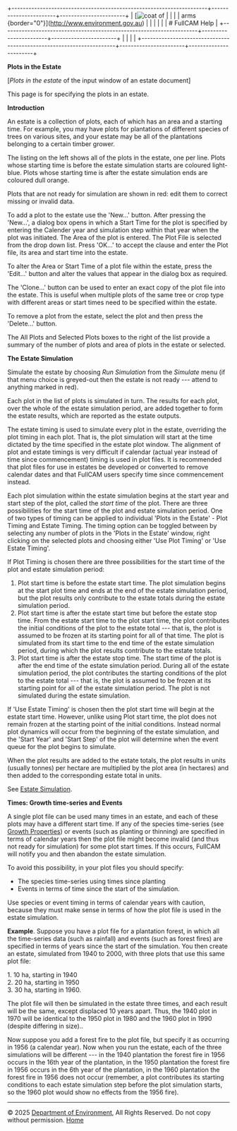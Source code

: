 +---------------------------------------------------------------------+-----------------------+-----------------------+
| [![coat of                                                          |                       | [](index.htm)         |
| arms](imgs/coa_env.png){border="0"}](http://www.environment.gov.au) |                       |                       |
|                                                                     |                       | # FullCAM Help        |
+---------------------------------------------------------------------+-----------------------+-----------------------+
|                                                                     |                       |                       |
+---------------------------------------------------------------------+-----------------------+-----------------------+

**Plots in the Estate**

\[*Plots in the estate* of the input window of an estate document\]

This page is for specifying the plots in an estate.

**Introduction**

An estate is a collection of plots, each of which has an area and a
starting time. For example, you may have plots for plantations of
different species of trees on various sites, and your estate may be all
of the plantations belonging to a certain timber grower.

The listing on the left shows all of the plots in the estate, one per
line. Plots whose starting time is before the estate simulation starts
are coloured light-blue. Plots whose starting time is after the estate
simulation ends are coloured dull orange.

Plots that are not ready for simulation are shown in red: edit them to
correct missing or invalid data.

To add a plot to the estate use the \'New\...\' button. After pressing
the \'New\...\', a dialog box opens in which a Start Time for the plot
is specified by entering the Calender year and simulation step within
that year when the plot was initiated. The Area of the plot is entered.
The Plot File is selected from the drop down list. Press \'OK\...\' to
accept the clause and enter the Plot file, its area and start time into
the estate.

To alter the Area or Start Time of a plot file within the estate, press
the \'Edit\...\' button and alter the values that appear in the dialog
box as required.

The \'Clone\...\' button can be used to enter an exact copy of the plot
file into the estate. This is useful when multiple plots of the same
tree or crop type with different areas or start times need to be
specified within the estate.

To remove a plot from the estate, select the plot and then press the
\'Delete\...\' button.

The All Plots and Selected Plots boxes to the right of the list provide
a summary of the number of plots and area of plots in the estate or
selected.

**The Estate Simulation**

Simulate the estate by choosing *Run Simulation* from the *Simulate*
menu (if that menu choice is greyed-out then the estate is not ready ---
attend to anything marked in red).

Each plot in the list of plots is simulated in turn. The results for
each plot, over the whole of the estate simulation period, are added
together to form the estate results, which are reported as the estate
outputs.

The estate timing is used to simulate every plot in the estate,
overriding the plot timing in each plot. That is, the plot simulation
will start at the time dictated by the time specified in the estate plot
window. The alignment of plot and estate timings is very difficult if
calendar (actual year instead of time since commencement) timing is used
in plot files. It is recommended that plot files for use in estates be
developed or converted to remove calendar dates and that FullCAM users
specify time since commencement instead.

Each plot simulation within the estate simulation begins at the start
year and start step of the plot, called the *start time* of the plot.
There are three possibilities for the start time of the plot and estate
simulation period. One of two types of timing can be applied to
individual 'Plots in the Estate' - Plot Timing and Estate Timing. The
timing option can be toggled between by selecting any number of plots in
the 'Plots in the Estate' window, right clicking on the selected plots
and choosing either 'Use Plot Timing' or 'Use Estate Timing'.

If Plot Timing is chosen there are three possibilities for the start
time of the plot and estate simulation period:

1.  Plot start time is before the estate start time. The plot simulation
    begins at the start plot time and ends at the end of the estate
    simulation period, but the plot results only contribute to the
    estate totals during the estate simulation period.
2.  Plot start time is after the estate start time but before the estate
    stop time. From the estate start time to the plot start time, the
    plot contributes the initial conditions of the plot to the estate
    total --- that is, the plot is assumed to be frozen at its starting
    point for all of that time. The plot is simulated from its start
    time to the end time of the estate simulation period, during which
    the plot results contribute to the estate totals.
3.  Plot start time is after the estate stop time. The start time of the
    plot is after the end time of the estate simulation period. During
    all of the estate simulation period, the plot contributes the
    starting conditions of the plot to the estate total --- that is, the
    plot is assumed to be frozen at its starting point for all of the
    estate simulation period. The plot is not simulated during the
    estate simulation.

If 'Use Estate Timing' is chosen then the plot start time will begin at
the estate start time. However, unlike using Plot start time, the plot
does not remain frozen at the starting point of the initial conditions.
Instead normal plot dynamics will occur from the beginning of the estate
simulation, and the 'Start Year' and 'Start Step' of the plot will
determine when the event queue for the plot begins to simulate.

When the plot results are added to the estate totals, the plot results
in units (usually tonnes) per hectare are multiplied by the plot area
(in hectares) and then added to the corresponding estate total in units.

See [Estate Simulation](72_Estate%20Simulation.htm).

**Times: Growth time-series and Events**

A single plot file can be used many times in an estate, and each of
these plots may have a different start time. If any of the species
time-series (see [Growth Properties](42_Growth%20Properties.htm)) or
events (such as planting or thinning) are specified in terms of calendar
years then the plot file might become invalid (and thus not ready for
simulation) for some plot start times. If this occurs, FullCAM will
notify you and then abandon the estate simulation.

To avoid this possibility, in your plot files you should specify:

- The species time-series using times since planting
- Events in terms of time since the start of the simulation.

Use species or event timing in terms of calendar years with caution,
because they must make sense in terms of how the plot file is used in
the estate simulation.

**Example**. Suppose you have a plot file for a plantation forest, in
which all the time-series data (such as rainfall) and events (such as
forest fires) are specified in terms of years since the start of the
simulation. You then create an estate, simulated from 1940 to 2000, with
three plots that use this same plot file:

1\. 10 ha, starting in 1940\
2. 20 ha, starting in 1950\
3. 30 ha, starting in 1960.

The plot file will then be simulated in the estate three times, and each
result will be the same, except displaced 10 years apart. Thus, the 1940
plot in 1970 will be identical to the 1950 plot in 1980 and the 1960
plot in 1990 (despite differing in size)..

Now suppose you add a forest fire to the plot file, but specify it as
occurring in 1956 (a calendar year). Now when you run the estate, each
of the three simulations will be different --- in the 1940 plantation
the forest fire in 1956 occurs in the 16th year of the plantation, in
the 1950 plantation the forest fire in 1956 occurs in the 6th year of
the plantation, in the 1960 plantation the forest fire in 1956 does not
occur (remember, a plot contributes its starting conditions to each
estate simulation step before the plot simulation starts, so the 1960
plot would show no effects from the 1956 fire).

------------------------------------------------------------------------

© 2025 [Department of
Environment](http://www.environment.gov.au "Department of Environment"),
All Rights Reserved. Do not copy without permission.
[Home](index.htm "help index")
